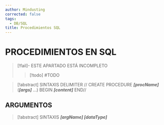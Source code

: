 ```yaml
---
author: Mindusting
corrected: false
tags:
  - DB/SQL
title: Procedimientos SQL
---
```


# PROCEDIMIENTOS EN SQL

> [!fail]- ESTE APARTADO ESTÁ INCOMPLETO
> > [!todo] #TODO

> [!abstract] SINTAXIS
> DELIMITER //
> CREATE PROCEDURE ***\[procName\]*** (***\[args\]*** ...)
> BEGIN
> ***\[content\]***
> END//

## ARGUMENTOS

> [!abstract] SINTAXIS
> ***\[argName\] \[dataType\]***
